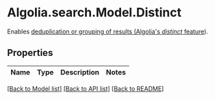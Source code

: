 # Algolia.search.Model.Distinct
Enables [deduplication or grouping of results (Algolia's _distinct_ feature](https://www.algolia.com/doc/guides/managing-results/refine-results/grouping/#introducing-algolias-distinct-feature)).

## Properties

Name | Type | Description | Notes
------------ | ------------- | ------------- | -------------

[[Back to Model list]](../README.md#documentation-for-models) [[Back to API list]](../README.md#documentation-for-api-endpoints) [[Back to README]](../README.md)

